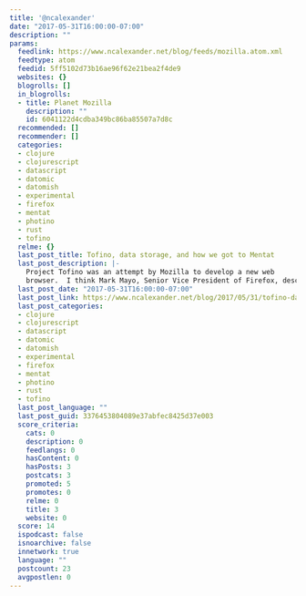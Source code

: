 ```yaml
---
title: '@ncalexander'
date: "2017-05-31T16:00:00-07:00"
description: ""
params:
  feedlink: https://www.ncalexander.net/blog/feeds/mozilla.atom.xml
  feedtype: atom
  feedid: 5ff5102d73b16ae96f62e21bea2f4de9
  websites: {}
  blogrolls: []
  in_blogrolls:
  - title: Planet Mozilla
    description: ""
    id: 6041122d4cdba349bc86ba85507a7d8c
  recommended: []
  recommender: []
  categories:
  - clojure
  - clojurescript
  - datascript
  - datomic
  - datomish
  - experimental
  - firefox
  - mentat
  - photino
  - rust
  - tofino
  relme: {}
  last_post_title: Tofino, data storage, and how we got to Mentat
  last_post_description: |-
    Project Tofino was an attempt by Mozilla to develop a new web
    browser.  I think Mark Mayo, Senior Vice President of Firefox, described Tofino best:My colleague Richard Newman and I were responsible
  last_post_date: "2017-05-31T16:00:00-07:00"
  last_post_link: https://www.ncalexander.net/blog/2017/05/31/tofino-data-storage-and-how-we-got-to-mentat/
  last_post_categories:
  - clojure
  - clojurescript
  - datascript
  - datomic
  - datomish
  - experimental
  - firefox
  - mentat
  - photino
  - rust
  - tofino
  last_post_language: ""
  last_post_guid: 3376453804089e37abfec8425d37e003
  score_criteria:
    cats: 0
    description: 0
    feedlangs: 0
    hasContent: 0
    hasPosts: 3
    postcats: 3
    promoted: 5
    promotes: 0
    relme: 0
    title: 3
    website: 0
  score: 14
  ispodcast: false
  isnoarchive: false
  innetwork: true
  language: ""
  postcount: 23
  avgpostlen: 0
---
```


